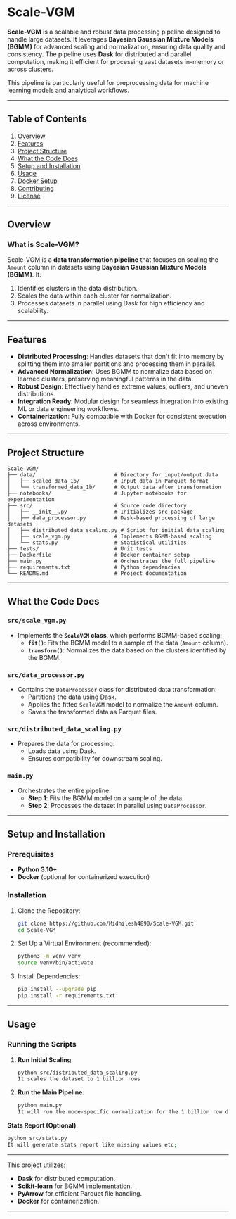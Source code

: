 # Scale-VGM

**Scale-VGM** is a scalable and robust data processing pipeline designed to handle large datasets. It leverages **Bayesian Gaussian Mixture Models (BGMM)** for advanced scaling and normalization, ensuring data quality and consistency. The pipeline uses **Dask** for distributed and parallel computation, making it efficient for processing vast datasets in-memory or across clusters. 

This pipeline is particularly useful for preprocessing data for machine learning models and analytical workflows.

---

## Table of Contents

1. [Overview](#overview)
2. [Features](#features)
3. [Project Structure](#project-structure)
4. [What the Code Does](#what-the-code-does)
5. [Setup and Installation](#setup-and-installation)
6. [Usage](#usage)
7. [Docker Setup](#docker-setup)
8. [Contributing](#contributing)
9. [License](#license)

---

## Overview

### What is Scale-VGM?

Scale-VGM is a **data transformation pipeline** that focuses on scaling the `Amount` column in datasets using **Bayesian Gaussian Mixture Models (BGMM)**. It:

1. Identifies clusters in the data distribution.
2. Scales the data within each cluster for normalization.
3. Processes datasets in parallel using Dask for high efficiency and scalability.

---

## Features

- **Distributed Processing**: Handles datasets that don't fit into memory by splitting them into smaller partitions and processing them in parallel.
- **Advanced Normalization**: Uses BGMM to normalize data based on learned clusters, preserving meaningful patterns in the data.
- **Robust Design**: Effectively handles extreme values, outliers, and uneven distributions.
- **Integration Ready**: Modular design for seamless integration into existing ML or data engineering workflows.
- **Containerization**: Fully compatible with Docker for consistent execution across environments.

---

## Project Structure

```plaintext
Scale-VGM/
├── data/                         # Directory for input/output data
│   ├── scaled_data_1b/           # Input data in Parquet format
│   └── transformed_data_1b/      # Output data after transformation
├── notebooks/                    # Jupyter notebooks for experimentation
├── src/                          # Source code directory
│   ├── __init__.py               # Initializes src package
│   ├── data_processor.py         # Dask-based processing of large datasets
│   ├── distributed_data_scaling.py # Script for initial data scaling
│   ├── scale_vgm.py              # Implements BGMM-based scaling
│   └── stats.py                  # Statistical utilities
├── tests/                        # Unit tests
├── Dockerfile                    # Docker container setup
├── main.py                       # Orchestrates the full pipeline
├── requirements.txt              # Python dependencies
└── README.md                     # Project documentation
```

---

## What the Code Does

### `src/scale_vgm.py`
- Implements the **`ScaleVGM` class**, which performs BGMM-based scaling:
  - **`fit()`**: Fits the BGMM model to a sample of the data (`Amount` column).
  - **`transform()`**: Normalizes the data based on the clusters identified by the BGMM.

### `src/data_processor.py`
- Contains the `DataProcessor` class for distributed data transformation:
  - Partitions the data using Dask.
  - Applies the fitted `ScaleVGM` model to normalize the `Amount` column.
  - Saves the transformed data as Parquet files.

### `src/distributed_data_scaling.py`
- Prepares the data for processing:
  - Loads data using Dask.
  - Ensures compatibility for downstream scaling.

### `main.py`
- Orchestrates the entire pipeline:
  - **Step 1**: Fits the BGMM model on a sample of the data.
  - **Step 2**: Processes the dataset in parallel using `DataProcessor`.

---

## Setup and Installation

### Prerequisites

- **Python 3.10+**
- **Docker** (optional for containerized execution)

### Installation

1. Clone the Repository:
   ```bash
   git clone https://github.com/Midhilesh4890/Scale-VGM.git
   cd Scale-VGM
   ```

2. Set Up a Virtual Environment (recommended):
   ```bash
   python3 -m venv venv
   source venv/bin/activate
   ```

3. Install Dependencies:
   ```bash
   pip install --upgrade pip
   pip install -r requirements.txt
   ```

---

## Usage

### Running the Scripts

1. **Run Initial Scaling**:
   ```bash
   python src/distributed_data_scaling.py
   It scales the dataset to 1 billion rows
   ```

2. **Run the Main Pipeline**:
   ```bash
   python main.py 
   It will run the mode-specific normalization for the 1 billion row dataset efficiently
   ```

**Stats Report (Optional)**:

   ```bash
   python src/stats.py
   It will generate stats report like missing values etc;
   ```
---


This project utilizes:

- **Dask** for distributed computation.
- **Scikit-learn** for BGMM implementation.
- **PyArrow** for efficient Parquet file handling.
- **Docker** for containerization.

---


